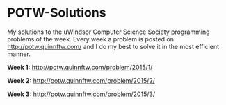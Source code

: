 # POTW-Solutions
My solutions to the uWindsor Computer Science Society programming problems of the week. Every week a problem is posted on http://potw.quinnftw.com/ and I do my best to solve it in the most efficient manner.

**Week 1:** http://potw.quinnftw.com/problem/2015/1/

**Week 2:** http://potw.quinnftw.com/problem/2015/2/

**Week 3:** http://potw.quinnftw.com/problem/2015/3/
